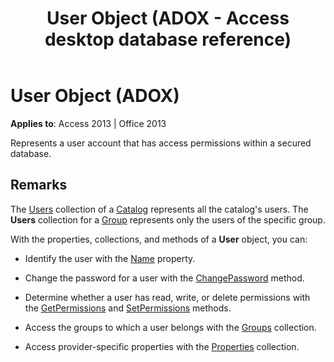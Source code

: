 ﻿---
title: User Object (ADOX - Access desktop database reference)
TOCTitle: User Object (ADOX)
ms:assetid: e88b9a8a-e70f-c7ca-cb8c-bd274ff24948
ms:mtpsurl: https://msdn.microsoft.com/library/JJ250178(v=office.15)
ms:contentKeyID: 48548426
ms.date: 09/18/2015
mtps_version: v=office.15
---

# User Object (ADOX)


**Applies to**: Access 2013 | Office 2013

Represents a user account that has access permissions within a secured database.

## Remarks

The [Users](users-collection-adox.md) collection of a [Catalog](catalog-object-adox.md) represents all the catalog's users. The **Users** collection for a [Group](group-object-adox.md) represents only the users of the specific group.

With the properties, collections, and methods of a **User** object, you can:

  - Identify the user with the [Name](name-property-adox.md) property.

  - Change the password for a user with the [ChangePassword](changepassword-method-adox.md) method.

  - Determine whether a user has read, write, or delete permissions with the [GetPermissions](getpermissions-method-adox.md) and [SetPermissions](setpermissions-method-adox.md) methods.

  - Access the groups to which a user belongs with the [Groups](groups-collection-adox.md) collection.

  - Access provider-specific properties with the [Properties](properties-collection-ado.md) collection.

